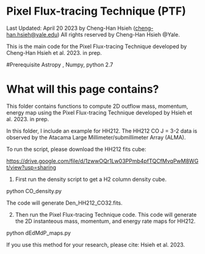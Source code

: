 # Pixel Flux-tracing Technique (PTF)
Last Updated: April 20 2023 by Cheng-Han Hsieh (cheng-han.hsieh@yale.edu) 
All rights reserved by Cheng-Han Hsieh @Yale.

This is the main code for the Pixel Flux-tracing Technique developed by Cheng-Han Hsieh et al. 2023. in prep.

#Prerequisite
Astropy , Numpy, python 2.7

# What will this page contains? 
This folder contains functions to compute 2D outflow mass, momentum, energy map using the Pixel Flux-tracing Technique developed by Hsieh et al. 2023. in prep.


In this folder, I include an example for HH212. The HH212 CO J = 3-2 data is observed by the Atacama Large Millimeter/submillimeter Array (ALMA).

To run the script, please download the HH212 fits cube: 

[https://drive.google.com/file/d/1zwwOQr1Lw03PPmb4pfTQCfMvqPwM8WGt/view?usp=sharing
](https://drive.google.com/file/d/1ZPmo8jLalSR5k7365lUoLolU3BRbIuSE/view?usp=sharing)

1. First run the density script to get a H2 column density cube. 

python CO_density.py

The code will generate Den_HH212_CO32.fits. 

2. Then run the Pixel Flux-tracing Technique code. This code will generate the 2D instanteous mass, momentum, and energy rate maps for HH212. 

python dEdMdP_maps.py


If you use this method for your research, please cite: Hsieh et al. 2023. 

